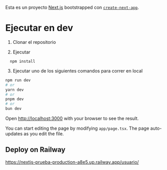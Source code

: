 Esta es un proyecto [Next.js](https://nextjs.org/)  bootstrapped con [`create-next-app`](https://github.com/vercel/next.js/tree/canary/packages/create-next-app).


# Ejecutar en dev

1. Clonar el repositorio

2. Ejecutar
```
  npm install
```
3. Ejecutar uno de los siguientes comandos para correr en local

```bash
npm run dev
# or
yarn dev
# or
pnpm dev
# or
bun dev
```


Open [http://localhost:3000](http://localhost:3000) with your browser to see the result.

You can start editing the page by modifying `app/page.tsx`. The page auto-updates as you edit the file.


## Deploy on Railway
https://nextjs-prueba-production-a8e5.up.railway.app/usuario/
